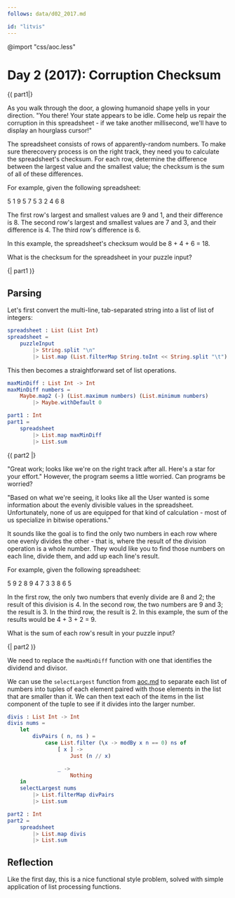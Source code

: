 ```yaml
---
follows: data/d02_2017.md

id: "litvis"
---
```


@import "css/aoc.less"

# Day 2 (2017): Corruption Checksum

{( part1|}

As you walk through the door, a glowing humanoid shape yells in your direction. "You there! Your state appears to be idle. Come help us repair the corruption in this spreadsheet - if we take another millisecond, we'll have to display an hourglass cursor!"

The spreadsheet consists of rows of apparently-random numbers. To make sure therecovery process is on the right track, they need you to calculate the spreadsheet's checksum. For each row, determine the difference between the largest value and the smallest value; the checksum is the sum of all of these differences.

For example, given the following spreadsheet:

5 1 9 5
7 5 3
2 4 6 8

The first row's largest and smallest values are 9 and 1, and their difference is 8.
The second row's largest and smallest values are 7 and 3, and their difference is 4.
The third row's difference is 6.

In this example, the spreadsheet's checksum would be 8 + 4 + 6 = 18.

What is the checksum for the spreadsheet in your puzzle input?

{| part1 )}

## Parsing

Let's first convert the multi-line, tab-separated string into a list of list of integers:

```elm {l}
spreadsheet : List (List Int)
spreadsheet =
    puzzleInput
        |> String.split "\n"
        |> List.map (List.filterMap String.toInt << String.split "\t")
```

This then becomes a straightforward set of list operations.

```elm {l}
maxMinDiff : List Int -> Int
maxMinDiff numbers =
    Maybe.map2 (-) (List.maximum numbers) (List.minimum numbers)
        |> Maybe.withDefault 0
```

```elm {l r}
part1 : Int
part1 =
    spreadsheet
        |> List.map maxMinDiff
        |> List.sum
```

{( part2 |}

"Great work; looks like we're on the right track after all. Here's a star for your effort." However, the program seems a little worried. Can programs be worried?

"Based on what we're seeing, it looks like all the User wanted is some information about the evenly divisible values in the spreadsheet. Unfortunately, none of us are equipped for that kind of calculation - most of us specialize in bitwise operations."

It sounds like the goal is to find the only two numbers in each row where one evenly divides the other - that is, where the result of the division operation is a whole number. They would like you to find those numbers on each line, divide them, and add up each line's result.

For example, given the following spreadsheet:

5 9 2 8
9 4 7 3
3 8 6 5

In the first row, the only two numbers that evenly divide are 8 and 2; the result of this division is 4.
In the second row, the two numbers are 9 and 3; the result is 3.
In the third row, the result is 2.
In this example, the sum of the results would be 4 + 3 + 2 = 9.

What is the sum of each row's result in your puzzle input?

{| part2 )}

We need to replace the `maxMinDiff` function with one that identifies the dividend and divisor.

We can use the `selectLargest` function from [aoc.md](aoc.md) to separate each list of numbers into tuples of each element paired with those elements in the list that are smaller than it. We can then text each of the items in the list component of the tuple to see if it divides into the larger number.

```elm {l}
divis : List Int -> Int
divis nums =
    let
        divPairs ( n, ns ) =
            case List.filter (\x -> modBy x n == 0) ns of
                [ x ] ->
                    Just (n // x)

                _ ->
                    Nothing
    in
    selectLargest nums
        |> List.filterMap divPairs
        |> List.sum
```

```elm {l r}
part2 : Int
part2 =
    spreadsheet
        |> List.map divis
        |> List.sum
```

## Reflection

Like the first day, this is a nice functional style problem, solved with simple application of list processing functions.
